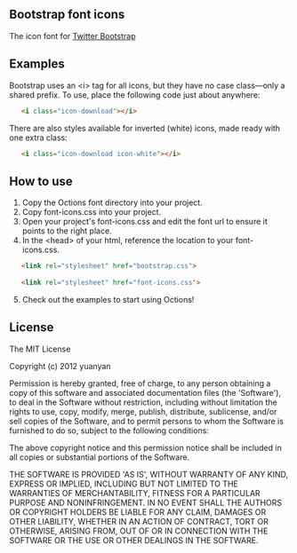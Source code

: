 ## Bootstrap font icons

The icon font for [Twitter Bootstrap](http://twitter.github.com/bootstrap)

## Examples

Bootstrap uses an &lt;i&gt; tag for all icons, but they have no case class&mdash;only a shared prefix. To use, place the following code just about anywhere:

 ```html
	<i class="icon-download"></i>
 ```
 
There are also styles available for inverted (white) icons, made ready with one extra class:

 ```html
	<i class="icon-download icon-white"></i>
 ```

## How to use
1. Copy the Octions font directory into your project.
2. Copy font-icons.css into your project.
3. Open your project's font-icons.css and edit the font url to ensure it points to the right place.
4. In the &lt;head&gt; of your html, reference the location to your font-icons.css.
 ```html
    <link rel="stylesheet" href="bootstrap.css">
	
    <link rel="stylesheet" href="font-icons.css">
 ```
5. Check out the examples to start using Octions!

## License

The MIT License

Copyright (c) 2012 yuanyan

Permission is hereby granted, free of charge, to any person obtaining a copy of this software and associated documentation files (the 'Software'), to deal in the Software without restriction, including without limitation the rights to use, copy, modify, merge, publish, distribute, sublicense, and/or sell copies of the Software, and to permit persons to whom the Software is furnished to do so, subject to the following conditions:

The above copyright notice and this permission notice shall be included in all copies or substantial portions of the Software.

THE SOFTWARE IS PROVIDED 'AS IS', WITHOUT WARRANTY OF ANY KIND, EXPRESS OR IMPLIED, INCLUDING BUT NOT LIMITED TO THE WARRANTIES OF MERCHANTABILITY, FITNESS FOR A PARTICULAR PURPOSE AND NONINFRINGEMENT. IN NO EVENT SHALL THE AUTHORS OR COPYRIGHT HOLDERS BE LIABLE FOR ANY CLAIM, DAMAGES OR OTHER LIABILITY, WHETHER IN AN ACTION OF CONTRACT, TORT OR OTHERWISE, ARISING FROM, OUT OF OR IN CONNECTION WITH THE SOFTWARE OR THE USE OR OTHER DEALINGS IN THE SOFTWARE.